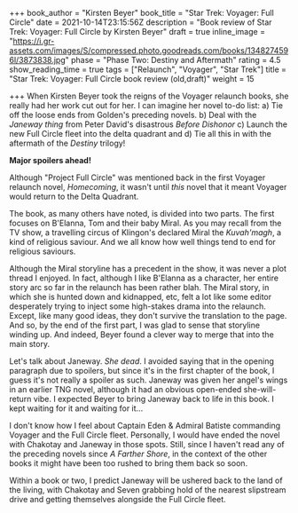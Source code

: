 +++
book_author = "Kirsten Beyer"
book_title = "Star Trek: Voyager: Full Circle"
date = 2021-10-14T23:15:56Z
description = "Book review of Star Trek: Voyager: Full Circle by Kirsten Beyer"
draft = true
inline_image = "https://i.gr-assets.com/images/S/compressed.photo.goodreads.com/books/1348274596l/3873838.jpg"
phase = "Phase Two: Destiny and Aftermath"
rating = 4.5
show_reading_time = true
tags = ["Relaunch", "Voyager", "Star Trek"]
title = "Star Trek: Voyager: Full Circle book review (old,draft)"
weight = 15

+++
When Kirsten Beyer took the reigns of the Voyager relaunch books, she really had her work cut out for her. I can imagine her novel to-do list: a) Tie off the loose ends from Golden's preceding novels. b) Deal with the _Janeway thing_ from Peter David's disastrous _Before Dishonor_ c) Launch the new Full Circle fleet into the delta quadrant and d) Tie all this in with the aftermath of the _Destiny_ trilogy!

**Major spoilers ahead!**

<!-- more -->

Although "Project Full Circle" was mentioned back in the first Voyager relaunch novel, _Homecoming_, it wasn't until _this_ novel that it meant Voyager would return to the Delta Quadrant. 

The book, as many others have noted, is divided into two parts. The first focuses on B'Elanna, Tom and their baby Miral. As you may recall from the TV show, a travelling circus of Klingon's declared Miral the _Kuvah'magh_, a kind of religious saviour. And we all know how well things tend to end for religious saviours. 

Although the Miral storyline has a precedent in the show, it was never a plot thread I enjoyed. In fact, although I like B'Elanna as a character, her entire story arc so far in the relaunch has been rather blah. The Miral story, in which she is hunted down and kidnapped, etc, felt a lot like some editor desperately trying to inject some high-stakes drama into the relaunch. Except, like many good ideas, they don't survive the translation to the page. And so, by the end of the first part, I was glad to sense that storyline winding up. And indeed, Beyer found a clever way to merge that into the main story.

Let's talk about Janeway. _She dead_. I avoided saying that in the opening paragraph due to spoilers, but since it's in the first chapter of the book, I guess it's not really a spoiler as such. Janeway was given her angel's wings in an earlier TNG novel, although it had an obvious open-ended she-will-return vibe. I expected Beyer to bring Janeway back to life in this book. I kept waiting for it and waiting for it...

I don't know how I feel about Captain Eden & Admiral Batiste commanding Voyager and the Full Circle fleet. Personally, I would have ended the novel with Chakotay and Janeway in those spots. Still, since I haven't read any of the preceding novels since _A Farther Shore_, in the context of the other books it might have been too rushed to bring them back so soon.

Within a book or two, I predict Janeway will be ushered back to the land of the living, with Chakotay and Seven grabbing hold of the nearest slipstream drive and getting themselves alongside the Full Circle fleet.